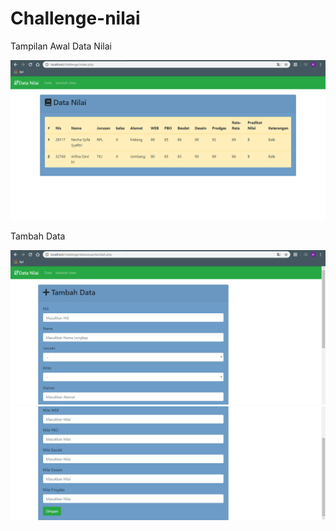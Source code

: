 # Challenge-nilai

Tampilan Awal Data Nilai

![Alt Text](https://github.com/necha28/Challenge-nilai/blob/master/data%20nilai.PNG)

Tambah Data

![Alt Text](https://github.com/necha28/Challenge-nilai/blob/master/tambahdata1.PNG)
![Alt Text](https://github.com/necha28/Challenge-nilai/blob/master/tambahdata2.PNG)
